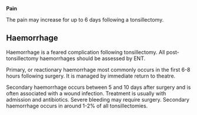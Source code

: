 **Pain**  
  
The pain may increase for up to 6 days following a tonsillectomy.  
  
Haemorrhage
-----------

  
Haemorrhage is a feared complication following tonsillectomy. All post\-tonsillectomy haemorrhages should be assessed by ENT.  
  
Primary, or reactionary haemorrhage most commonly occurs in the first 6\-8 hours following surgery. It is managed by immediate return to theatre.  
  
Secondary haemorrhage occurs between 5 and 10 days after surgery and is often associated with a wound infection. Treatment is usually with admission and antibiotics. Severe bleeding may require surgery. Secondary haemorrhage occurs in around 1\-2% of all tonsillectomies.